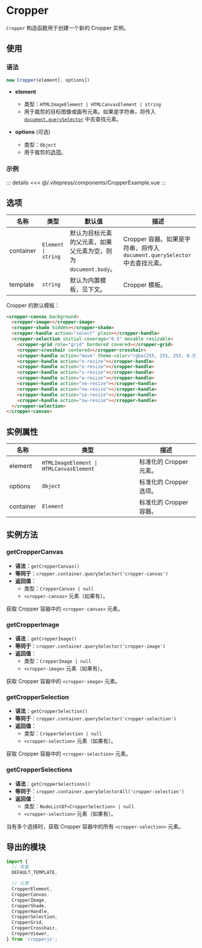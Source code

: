 # Cropper

`Cropper` 构造函数用于创建一个新的 Cropper 实例。

## 使用

### 语法

```js
new Cropper(element[, options])
```

- **element**
  - 类型：`HTMLImageElement | HTMLCanvasElement | string`
  - 用于裁剪的目标图像或画布元素。如果是字符串，将传入 [`document.querySelector`](https://developer.mozilla.org/zh-CN/docs/Web/API/Document/querySelector) 中去查找元素。

- **options** (可选)
  - 类型：`Object`
  - 用于裁剪的[选项](#options)。

### 示例

<ClientOnly>
  <CropperExample />
</ClientOnly>

::: details
<<< @/.vitepress/components/CropperExample.vue
:::

## 选项

| 名称 | 类型 | 默认值 | 描述 |
| --- | --- | --- | --- |
| container | `Element \| string` | 默认为目标元素的父元素，如果父元素为空，则为 `document.body`。 | Cropper 容器。如果是字符串，将传入 `document.querySelector` 中去查找元素。 |
| template | `string` | 默认为内置模板，见下文。 | Cropper 模板。 |

Cropper 的默认模板：

```html
<cropper-canvas background>
  <cropper-image></cropper-image>
  <cropper-shade hidden></cropper-shade>
  <cropper-handle action="select" plain></cropper-handle>
  <cropper-selection initial-coverage="0.5" movable resizable>
    <cropper-grid role="grid" bordered covered></cropper-grid>
    <cropper-crosshair centered></cropper-crosshair>
    <cropper-handle action="move" theme-color="rgba(255, 255, 255, 0.35)"></cropper-handle>
    <cropper-handle action="n-resize"></cropper-handle>
    <cropper-handle action="e-resize"></cropper-handle>
    <cropper-handle action="s-resize"></cropper-handle>
    <cropper-handle action="w-resize"></cropper-handle>
    <cropper-handle action="ne-resize"></cropper-handle>
    <cropper-handle action="nw-resize"></cropper-handle>
    <cropper-handle action="se-resize"></cropper-handle>
    <cropper-handle action="sw-resize"></cropper-handle>
  </cropper-selection>
</cropper-canvas>
```

## 实例属性

| 名称 | 类型 | 描述 |
| --- | --- | --- |
| element | `HTMLImageElement \| HTMLCanvasElement` | 标准化的 Cropper 元素。 |
| options | `Object` | 标准化的 Cropper 选项。 |
| container | `Element` | 标准化的 Cropper 容器。 |

## 实例方法

### getCropperCanvas

- **语法**：`getCropperCanvas()`
- **等同于**：`cropper.container.querySelector('cropper-canvas')`
- **返回值**：
  - 类型：`CropperCanvas | null`
  - `<cropper-canvas>` 元素（如果有）。

获取 Cropper 容器中的 `<cropper-canvas>` 元素。

### getCropperImage

- **语法**：`getCropperImage()`
- **等同于**：`cropper.container.querySelector('cropper-image')`
- **返回值**：
  - 类型：`CropperImage | null`
  - `<cropper-image>` 元素（如果有）。

获取 Cropper 容器中的 `<cropper-image>` 元素。

### getCropperSelection

- **语法**：`getCropperSelection()`
- **等同于**：`cropper.container.querySelector('cropper-selection')`
- **返回值**：
  - 类型：`CropperSelection | null`
  - `<cropper-selection>` 元素（如果有）。

获取 Cropper 容器中的 `<cropper-selection>` 元素。

### getCropperSelections

- **语法**：`getCropperSelections()`
- **等同于**：`cropper.container.querySelectorAll('cropper-selection')`
- **返回值**：
  - 类型：`NodeListOf<CropperSelection> | null`
  - `<cropper-selection>` 元素（如果有）。

当有多个选择时，获取 Cropper 容器中的所有 `<cropper-selection>` 元素。

## 导出的模块

```js
import {
  // 常量
  DEFAULT_TEMPLATE,

  // 元素
  CropperElement,
  CropperCanvas,
  CropperImage,
  CropperShade,
  CropperHandle,
  CropperSelection,
  CropperGrid,
  CropperCrosshair,
  CropperViewer,
} from 'cropperjs';
```
